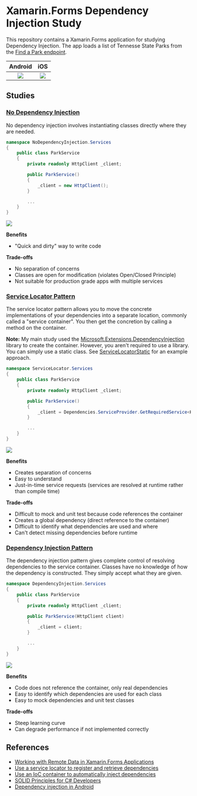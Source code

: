 # Xamarin.Forms Dependency Injection Study
This repository contains a Xamarin.Forms application for studying Dependency Injection. The app loads a list of Tennesse State Parks from the [Find a Park endpoint](https://gis.tnstateparks.com/datasets/TDEC::find-a-park-data/about).

Android | iOS
:---: | :---:
| <img src="images/ios.png" max-height="820" /> | <img src="images/android.png" max-height="820" />

## Studies

### [No Dependency Injection](NoDependencyInjection)

No dependency injection involves instantiating classes directly where they are needed.

```csharp
namespace NoDependencyInjection.Services
{
    public class ParkService
    {
        private readonly HttpClient _client;

        public ParkService()
        {
            _client = new HttpClient();
        }

        ...
    }
}
```

![](images/no-dependency-injection.jpg)

**Benefits**

* "Quick and dirty" way to write code

**Trade-offs**

* No separation of concerns
* Classes are open for modification (violates Open/Closed Principle)
* Not suitable for production grade apps with multiple services

### [Service Locator Pattern](ServiceLocator)

The service locator pattern allows you to move the concrete implementations of your dependencies into a separate location, commonly called a "service container". You then get the concretion by calling a method on the container.

**Note:** My main study used the [Microsoft.Extensions.DependencyInjection](https://www.nuget.org/packages/Microsoft.Extensions.DependencyInjection) library to create the container. However, you aren't required to use a library. You can simply use a static class. See [ServiceLocatorStatic](ServiceLocatorStatic) for an example approach.

```c#
namespace ServiceLocator.Services
{
    public class ParkService
    {
        private readonly HttpClient _client;

        public ParkService()
        {
            _client = Dependencies.ServiceProvider.GetRequiredService<HttpClient>();
        }

        ...
    }
}
```

![](images/service-locator-pattern.jpg)

**Benefits**

* Creates separation of concerns
* Easy to understand
* Just-in-time service requests (services are resolved at runtime rather than compile time)

**Trade-offs**

* Difficult to mock and unit test because code references the container
* Creates a global dependency (direct reference to the container)
* Difficult to identify what dependencies are used and where
* Can't detect missing dependencies before runtime

### [Dependency Injection Pattern](DependencyInjection)

The dependency injection pattern gives complete control of resolving dependencies to the service container. Classes have no knowledge of how the dependency is constructed. They simply accept what they are given.

```c#
namespace DependencyInjection.Services
{
    public class ParkService
    {
        private readonly HttpClient _client;

        public ParkService(HttpClient client)
        {
            _client = client;
        }

        ...
    }
}
```

![](images/dependency-injection-pattern.jpg)

**Benefits**

* Code does not reference the container, only real dependencies
* Easy to identify which dependencies are used for each class
* Easy to mock dependencies and unit test classes

**Trade-offs**

* Steep learning curve
* Can degrade performance if not implemented correctly

## References

- [Working with Remote Data in Xamarin.Forms Applications](https://www.pluralsight.com/courses/remote-data-xamarin-forms-applications)
- [Use a service locator to register and retrieve dependencies](https://docs.microsoft.com/en-us/learn/modules/explore-cross-platform-design-patterns/8-use-a-service-locator-to-register-and-retrieve-dependencies)
- [Use an IoC container to automatically inject dependencies](https://docs.microsoft.com/en-us/learn/modules/explore-cross-platform-design-patterns/10-use-an-ioc-container-to-automatically-inject-dependencies)
- [SOLID Principles for C# Developers](https://www.pluralsight.com/courses/csharp-solid-principles)
- [Dependency injection in Android](https://developer.android.com/training/dependency-injection)
